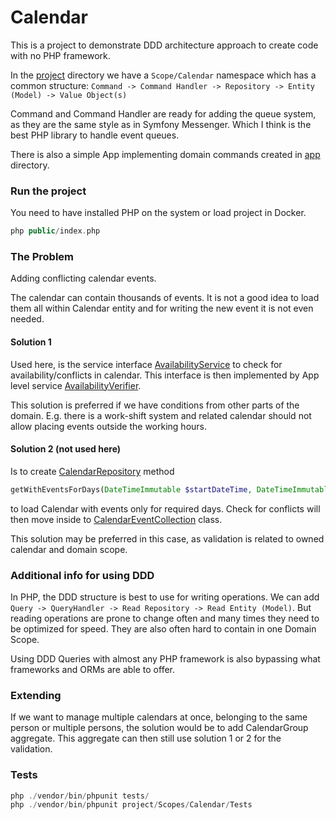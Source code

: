 # Calendar
This is a project to demonstrate DDD architecture approach to create code with no PHP framework.

In the [project](project) directory we have a `Scope/Calendar` namespace which has a common structure:
`Command -> Command Handler -> Repository -> Entity (Model) -> Value Object(s)`

Command and Command Handler are ready for adding the queue system, as they are the same style as in Symfony Messenger. Which I think is the best PHP library to handle event queues.

There is also a simple App implementing domain commands created in [app](app) directory.

### Run the project
You need to have installed PHP on the system or load project in Docker.
```php
php public/index.php
```

### The Problem
Adding conflicting calendar events.

The calendar can contain thousands of events. It is not a good idea to load them all within Calendar entity and for writing the new event it is not even needed. 

#### Solution 1
Used here, is the service interface [AvailabilityService](project/Scopes/Calendar/Service/AvailabilityService.php) to check for availability/conflicts in calendar. This interface is then implemented by App level service [AvailabilityVerifier](project/Scopes/Calendar/Service/AvailabilityService.php).

This solution is preferred if we have conditions from other parts of the domain. E.g. there is a work-shift system and related calendar should not allow placing events outside the working hours.

#### Solution 2 (not used here)
Is to create [CalendarRepository](project/Scopes/Calendar/Repository/CalendarRepository.php) method
```php
getWithEventsForDays(DateTimeImmutable $startDateTime, DateTimeImmutable $endDateTime): Calendar
```
to load Calendar with events only for required days. Check for conflicts will then move inside to [CalendarEventCollection](project/Scopes/Calendar/ValueObject/CalendarEventCollection.php) class.

This solution may be preferred in this case, as validation is related to owned calendar and domain scope.

### Additional info for using DDD
In PHP, the DDD structure is best to use for writing operations. We can add `Query -> QueryHandler -> Read Repository -> Read Entity (Model)`. But reading operations are prone to change often and many times they need to be optimized for speed. They are also often hard to contain in one Domain Scope.

Using DDD Queries with almost any PHP framework is also bypassing what frameworks and ORMs are able to offer.

### Extending
If we want to manage multiple calendars at once, belonging to the same person or multiple persons, the solution would be to add CalendarGroup aggregate. This aggregate can then still use solution 1 or 2 for the validation.

### Tests
```php
php ./vendor/bin/phpunit tests/
php ./vendor/bin/phpunit project/Scopes/Calendar/Tests
```
